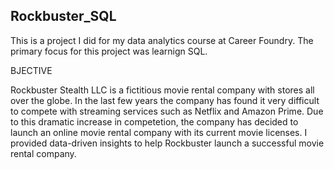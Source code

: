 ## Rockbuster_SQL

This is a project I did for my data analytics course at Career Foundry.  The primary focus for this project was learnign SQL.  


BJECTIVE


Rockbuster Stealth LLC is a fictitious movie rental company with stores all over the globe.  In the last few years the company has found it very difficult to compete with streaming services such as Netflix and Amazon Prime.  Due to this dramatic increase in competetion, the company has decided to launch an online movie rental company with its current movie licenses.  I provided data-driven insights to help Rockbuster launch a successful movie rental company. 
